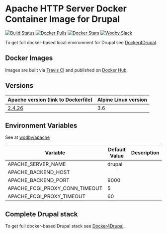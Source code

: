 # Apache HTTP Server Docker Container Image for Drupal

[![Build Status](https://travis-ci.org/wodby/drupal-apache.svg?branch=master)](https://travis-ci.org/wodby/drupal-apache)
[![Docker Pulls](https://img.shields.io/docker/pulls/wodby/drupal-apache.svg)](https://hub.docker.com/r/wodby/drupal-apache)
[![Docker Stars](https://img.shields.io/docker/stars/wodby/drupal-apache.svg)](https://hub.docker.com/r/wodby/drupal-apache)
[![Wodby Slack](http://slack.wodby.com/badge.svg)](http://slack.wodby.com)

To get full docker-based local environment for Drupal see [Docker4Drupal](http://docker4drupal.org).

## Docker Images

Images are built via [Travis CI](https://travis-ci.org/wodby/drupal-apache) and published on [Docker Hub](https://hub.docker.com/r/wodby/drupal-apache). 

## Versions

| Apache version (link to Dockerfile) | Alpine Linux version |
| -------------------------------- | -------------------- |  
| [2.4.26](https://github.com/wodby/drupal-apache/tree/master/2.4/Dockerfile) | 3.6 |  

## Environment Variables

See at [wodby/apache](https://github.com/wodby/apache)

| Variable | Default Value | Description |
| -------- | ------------- | ----------- |
| APACHE_SERVER_NAME             | drupal | |
| APACHE_BACKEND_HOST            |        | |
| APACHE_BACKEND_PORT            | 9000   | |
| APACHE_FCGI_PROXY_CONN_TIMEOUT | 5      | |
| APACHE_FCGI_PROXY_TIMEOUT      | 60     | |

## Complete Drupal stack

To get full docker-based Drupal stack see [Docker4Drupal](https://github.com/wodby/docker4drupal).
